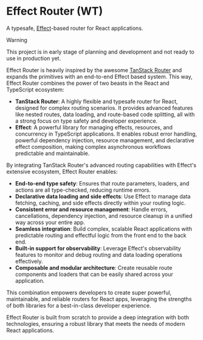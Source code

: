 # Effect Router (WT)

A typesafe, [Effect](https://effect.website)-based router for React applications.

> [!WARNING]
> This project is in early stage of planning and development and not ready to use in production yet.

Effect Router is heavily inspired by the awesome [TanStack Router](https://tanstack.com/router/latest) and expands the primitives with an end-to-end Effect based system. This way, Effect Router combines the power of two beasts in the React and TypeScript ecosystem:

- **TanStack Router**: A highly flexible and typesafe router for React, designed for complex routing scenarios. It provides advanced features like nested routes, data loading, and route-based code splitting, all with a strong focus on type safety and developer experience.
- **Effect**: A powerful library for managing effects, resources, and concurrency in TypeScript applications. It enables robust error handling, powerful dependency injection, resource management, and declarative effect composition, making complex asynchronous workflows predictable and maintainable.

By integrating TanStack Router's advanced routing capabilities with Effect's extensive ecosystem, Effect Router enables:

- **End-to-end type safety**: Ensures that route parameters, loaders, and actions are all type-checked, reducing runtime errors.
- **Declarative data loading and side effects**: Use Effect to manage data fetching, caching, and side effects directly within your routing logic.
- **Consistent error and resource management**: Handle errors, cancellations, dependency injection, and resource cleanup in a unified way across your entire app.
- **Seamless integration**: Build complex, scalable React applications with predictable routing and effectful logic from the front end to the back end.
- **Built-in support for observability**: Leverage Effect's observability features to monitor and debug routing and data loading operations effectively.
- **Composable and modular architecture**: Create reusable route components and loaders that can be easily shared across your application.

This combination empowers developers to create super powerful, maintainable, and reliable routers for React apps, leveraging the strengths of both libraries for a best-in-class developer experience.

Effect Router is built from scratch to provide a deep integration with both technologies, ensuring a robust library that meets the needs of modern React applications.
